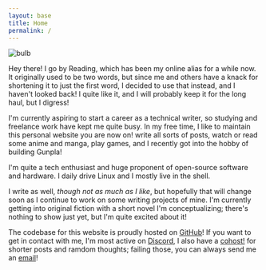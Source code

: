 ```yaml
---
layout: base
title: Home
permalink: /
---
```

<link rel="stylesheet" href="/assets/css/home.css">
<div class='wrapper'>
  <img class='shape' src="https://i.ibb.co/y4v2C3P/Alear-B.png"
    alt="bulb">
    <p>Hey there! I go by Reading, which has been my online alias for a while now. It originally used to be two words, but since me and others have a knack for shortening it to just the first word, I decided to use that instead, and I haven't looked back! I quite like it, and I will probably keep it for the long haul, but I digress!</p> 
    <p>I'm currently aspiring to start a career as a technical writer, so studying and freelance work have kept me quite busy. In my free time, I like to maintain this personal website you are now on! write all sorts of posts, watch or read some anime and manga, play games, and I recently got into the hobby of building Gunpla!</p>
    <p>I'm quite a tech enthusiast and huge proponent of open-source software and hardware. I daily drive Linux and I mostly live in the shell.</p>
    <p>I write as well, <em>though not as much as I like</em>, but hopefully that will change soon as I continue to work on some writing projects of mine. I'm currently getting into original fiction with a short novel I'm conceptualizing; there's nothing to show just yet, but I'm quite excited about it! </p>
</div>

The codebase for this website is proudly hosted on [GitHub](https://github.com/readandprogress)! If you want to get in contact with me, I'm most active on [Discord](https://discord.com/users/id/394951184236019723), I also have a [cohost!](https://cohost.org/readandprogress) for shorter posts and ramdom thoughts; failing those, you can always send me an [email](mailto:reading.waking054@aleeas.com)!
